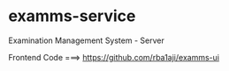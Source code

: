 # examms-service
Examination Management System - Server

Frontend Code ===> https://github.com/rba1aji/examms-ui
